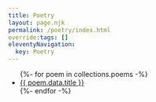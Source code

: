 ```yaml
---
title: Poetry
layout: page.njk
permalink: /poetry/index.html
override:tags: []
eleventyNavigation:
  key: Poetry
---
```


<ul>
{%- for poem in collections.poems -%}
<li><a href="{{ poem.url }}">{{ poem.data.title }}</a></li>
{%- endfor -%}
</ul>
